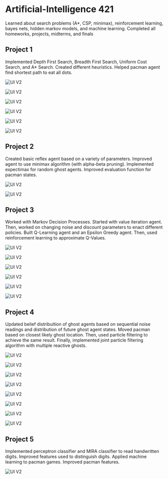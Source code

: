 # Artificial-Intelligence 421

Learned about search problems (A*, CSP, minimax), reinforcement learning, bayes nets, hidden markov models, and machine learning. Completed all homeworks, projects, midterms, and finals 


## Project 1

Implemented Depth First Search, Breadth First Search, Uniform Cost Search, and A* Search. Created different heuristics. Helped pacman agent find shortest path to eat all dots.

![UI V2](https://github.com/molson194/Artificial-Intelligence-Berkeley-CS188/blob/master/Photos/Project1/P1.png)

![UI V2](https://github.com/molson194/Artificial-Intelligence-Berkeley-CS188/blob/master/Photos/Project1/P2.png)

![UI V2](https://github.com/molson194/Artificial-Intelligence-Berkeley-CS188/blob/master/Photos/Project1/P3.png)

![UI V2](https://github.com/molson194/Artificial-Intelligence-Berkeley-CS188/blob/master/Photos/Project1/P4.png)

![UI V2](https://github.com/molson194/Artificial-Intelligence-Berkeley-CS188/blob/master/Photos/Project1/P5.png)

![UI V2](https://github.com/molson194/Artificial-Intelligence-Berkeley-CS188/blob/master/Photos/Project1/P6.png)

## Project 2

Created basic reflex agent based on a variety of parameters. Improved agent to use minimax algorithm (with alpha-beta pruning). Implemented expectimax for random ghost agents. Improved evaluation function for pacman states.

![UI V2](https://github.com/molson194/Artificial-Intelligence-Berkeley-CS188/blob/master/Photos/Project2/P1.png)

![UI V2](https://github.com/molson194/Artificial-Intelligence-Berkeley-CS188/blob/master/Photos/Project2/P2.png)

## Project 3

Worked with Markov Decision Processes. Started with value iteration agent. Then, worked on changing noise and discount parameters to enact different policies. Built Q-Learning agent and an Epsilon Greedy agent. Then, used reinforcement learning to approximate Q-Values.

![UI V2](https://github.com/molson194/Artificial-Intelligence-Berkeley-CS188/blob/master/Photos/Project3/P1.png)

![UI V2](https://github.com/molson194/Artificial-Intelligence-Berkeley-CS188/blob/master/Photos/Project3/P2.png)

![UI V2](https://github.com/molson194/Artificial-Intelligence-Berkeley-CS188/blob/master/Photos/Project3/P3.png)

![UI V2](https://github.com/molson194/Artificial-Intelligence-Berkeley-CS188/blob/master/Photos/Project3/P4.png)

![UI V2](https://github.com/molson194/Artificial-Intelligence-Berkeley-CS188/blob/master/Photos/Project3/P5.png)

![UI V2](https://github.com/molson194/Artificial-Intelligence-Berkeley-CS188/blob/master/Photos/Project3/P6.png)

## Project 4

Updated belief distribuition of ghost agents based on sequential noise readings and distribution of future ghost agent states. Moved pacman based on closest likely ghost location. Then, used particle filtering to achieve the same result. Finally, implemented joint particle filtering algorithm with multiple reactive ghosts.

![UI V2](https://github.com/molson194/Artificial-Intelligence-Berkeley-CS188/blob/master/Photos/Project4/P1.png)

![UI V2](https://github.com/molson194/Artificial-Intelligence-Berkeley-CS188/blob/master/Photos/Project4/P2.png)

![UI V2](https://github.com/molson194/Artificial-Intelligence-Berkeley-CS188/blob/master/Photos/Project4/P3.png)

![UI V2](https://github.com/molson194/Artificial-Intelligence-Berkeley-CS188/blob/master/Photos/Project4/P4.png)

![UI V2](https://github.com/molson194/Artificial-Intelligence-Berkeley-CS188/blob/master/Photos/Project4/P5.png)

![UI V2](https://github.com/molson194/Artificial-Intelligence-Berkeley-CS188/blob/master/Photos/Project4/P6.png)

![UI V2](https://github.com/molson194/Artificial-Intelligence-Berkeley-CS188/blob/master/Photos/Project4/P7.png)

![UI V2](https://github.com/molson194/Artificial-Intelligence-Berkeley-CS188/blob/master/Photos/Project4/P8.png)

## Project 5

Implemented perceptron classifier and MIRA classifier to read handwritten digits. Improved features used to distinguish digits. Applied machine learning to pacman games. Improved pacman features.

![UI V2](https://github.com/molson194/Artificial-Intelligence-Berkeley-CS188/blob/master/Photos/Project5/P1.png)
